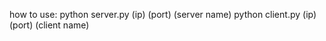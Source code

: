 how to use:
python server.py (ip) (port) (server name)
python client.py (ip) (port) (client name)  
